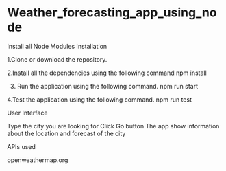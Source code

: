 # Weather_forecasting_app_using_node

Install all Node Modules 
Installation

1.Clone or download the repository.

2.Install all the dependencies using the following command
npm install

3. Run the application using the following command.
 npm run start
 
 4.Test the application using the following command.
npm run test


User Interface

Type the city you are looking for
Click Go button
The app show information about the location and forecast of the city

APIs used

openweathermap.org
